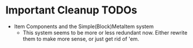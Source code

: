 # Important Cleanup TODOs

- Item Components and the Simple(Block)MetaItem system
  - This system seems to be more or less redundant now. Either rewrite them to make more sense, or just get rid of 'em.